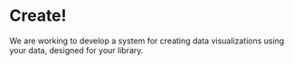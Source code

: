 # Create!

We are working to develop a system for creating data visualizations using your data, designed for your library.